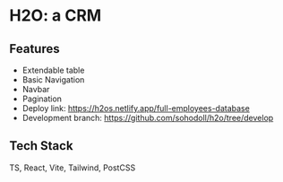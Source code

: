 # H2O: a CRM

## Features

- Extendable table
- Basic Navigation
- Navbar
- Pagination
- Deploy link: https://h2os.netlify.app/full-employees-database
- Development branch: https://github.com/sohodoll/h2o/tree/develop

## Tech Stack

TS, React, Vite, Tailwind, PostCSS
